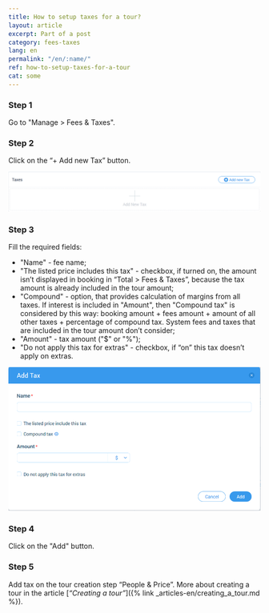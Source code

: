 ```yaml
---
title: How to setup taxes for a tour?
layout: article
excerpt: Part of a post
category: fees-taxes
lang: en
permalink: "/en/:name/"
ref: how-to-setup-taxes-for-a-tour
cat: some
---
```


### **Step 1**

Go to "Manage > Fees & Taxes".

### **Step 2**

Click on the “+ Add new Tax” button.

![How_to_setup_a_taxes_for_a_tour1](/assets/images/how_to_setup_a_taxes_for_a_tour1.png)

### **Step 3**

Fill the required fields:
- "Name" - fee name;
- "The listed price includes this tax" - checkbox, if turned on, the amount isn’t displayed in booking in “Total > Fees & Taxes”, because the tax amount is already included in the tour amount;
- "Compound" - option, that provides calculation of margins from all taxes. If interest is included in "Amount", then "Compound tax" is considered by this way: 
booking amount + fees amount + amount of all other taxes + percentage of compound tax. System fees and taxes that are included in the tour amount don’t consider;
- "Amount" - tax amount ("$" or "%");
- "Do not apply this tax for extras" - checkbox, if “on” this tax doesn’t apply on extras.

![How_to_setup_a_taxes_for_a_tour2](/assets/images/how_to_setup_a_taxes_for_a_tour2.png)

### **Step 4**

Click on the "Add" button.

### **Step 5**

Add tax on the tour creation step “People & Price”. More about creating a tour in the article [*“Creating a tour”*]({% link _articles-en/creating_a_tour.md %}).
